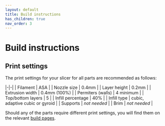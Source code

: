 ```yaml
---
layout: default
title: Build instructions
has_children: true
nav_order: 3
---
```


# Build instructions

## Print settings

The print settings for your slicer for all parts are recommended as follows:

|-|-|
| Filament          | ASA |
| Nozzle size       | 0.4mm |
| Layer height      | 0.2mm |
| Extrusion width   | 0.4mm (100%) |
| Permiters (walls) | 4 minimum |
| Top/bottom layers | 5 |
| Infill percentage | 40% |
| Infill type       | cubic, adaptive cubic or gyroid |
| Supports          | *not needed* |
| Brim              | *not needed* |

Should any of the parts require different print settings, you will find them
on the relevant [build pages](/build/).
